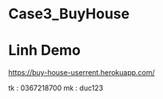 # Case3_BuyHouse

# Linh Demo

https://buy-house-userrent.herokuapp.com/

tk : 0367218700
mk : duc123
